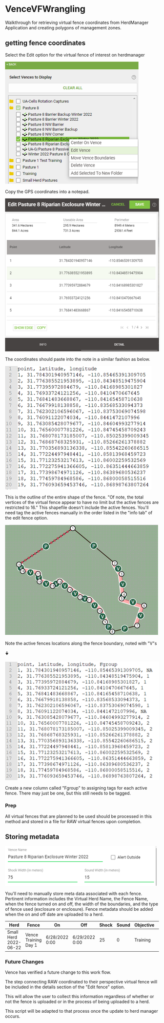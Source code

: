 # VenceVFWrangling

Walkthrough for retrieving virtual fence coordinates from HerdManager Application and creating polygons of management zones.

## getting fence coordinates

Select the Edit option for the virtual fence of interest on herdmanager

![Herd Selection](Images/HerdManagerSelectHerdForVirtualFenceManagement.png)

Copy the GPS coordinates into a notepad.

![Clip of Coordiante location](Images/Pastedimage20221213113838.png)

The coordinates should paste into the note in a similar fashion as below.

![RAW Coordinates](Images/Pastedimage20221213103534.png)

This is the outline of the entire shape of the fence. "Of note, the total vertices of the virtual fence appear to have no limit but the active fences are restricted to 16." This shapefile doesn't include the active fences. You'll need tag the active fences manually in the order listed in the "info tab" of the edit fence option.

![Coordinate Organization](Images/Pastedimage20221220153301.png)

<p style="text-align:center">

Note the active fences locations along the fence boundary, noted with "V"s

</p>

<p style="text-align:center">

🠋

</p>

![Coordinates and Fgroups](Images/Pastedimage20221213110947.png)

<p style="text-align:center">

Create a new column called "Fgroup" to assigning tags for each active fence. There may just be one, but this still needs to be tagged.

</p>

### Prep

All virtual fences that are planned to be used should be processed in this method and stored in a file for RAW virtual fences upon completion.

## Storing metadata

![Metadata](Images/Pastedimage20221213102230.png)

You'll need to manually store meta data associated with each fence. Pertinent information includes the Virtual Herd Name, the Fence Name, when the fence turned on and off, the width of the boundaries, and the type of fence used (exclosure or enclosure). Fence metadata should be added when the on and off date are uploaded to a herd.

| Herd                  | Fence                | On             | Off            | Shock | Sound | Objective | ExclType |
|---------|---------|---------|---------|---------|---------|---------|---------|
| Small Herd 2022-06-22 | Vence Training Day 1 | 6/28/2022 0:00 | 6/29/2022 0:00 | 25    | 0     | Training  | In       |

### Future Changes

Vence has verified a future change to this work flow.

The step connecting RAW coordinated to their perspective virtual fence will be included in the details section of the "Edit fence" option. 

This will allow the user to collect this information regardless of whether or not the fence is uploaded or in the process of being uploaded to a herd. 

This script will be adapted to that process once the update to herd manager occurs.